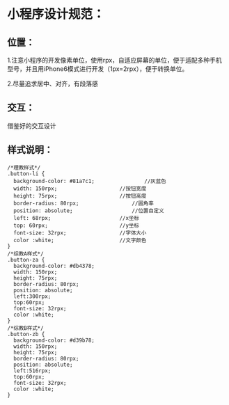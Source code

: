 <h1>小程序设计规范：</h1>

<h2>位置：</h2>
<p>1.注意小程序的开发像素单位，使用rpx，自适应屏幕的单位，便于适配多种手机型号，并且用iPhone6模式进行开发（1px=2rpx），便于转换单位。</p>
<p>2.尽量追求居中、对齐，有段落感</p>

<h2>交互：</h2>
<p>借鉴好的交互设计</p>

<h2>样式说明：</h2>
<code><pre>
/*理教样式*/
.button-li {
  background-color: #81a7c1;				//灰蓝色
  width: 150rpx;					//按钮宽度
  height: 75rpx;					//按钮高度
  border-radius: 80rpx;					//圆角率
  position: absolute;					//位置自定义
  left: 68rpx;						//x坐标
  top: 60rpx;						//y坐标
  font-size: 32rpx;					//字体大小
  color :white;						//文字颜色
}
/*综教A样式*/
.button-za {
  background-color: #db4378;
  width: 150rpx;
  height: 75rpx;
  border-radius: 80rpx;
  position: absolute;
  left:300rpx;
  top:60rpx;
  font-size: 32rpx;
  color :white;
}
/*综教B样式*/
.button-zb {
  background-color: #d39b78;
  width: 150rpx;
  height: 75rpx;
  border-radius: 80rpx;
  position: absolute;
  left:516rpx;
  top:60rpx;
  font-size: 32rpx;
  color :white;
}
</pre></code>
